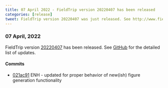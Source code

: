 ```yaml
---
title: 07 April 2022 - FieldTrip version 20220407 has been released
categories: [release]
tweet: FieldTrip version 20220407 was just released. See http://www.fieldtriptoolbox.org/#07-april-2022
---
```


### 07 April, 2022

FieldTrip version [20220407](http://github.com/fieldtrip/fieldtrip/releases/tag/20220407) has been released.
See [GitHub](https://github.com/fieldtrip/fieldtrip/compare/20220401...20220407) for the detailed list of updates.

#### Commits

- [021ac91](http://github.com/fieldtrip/fieldtrip/commit/021ac91) ENH - updated for proper behavior of new(ish) figure generation functionality
